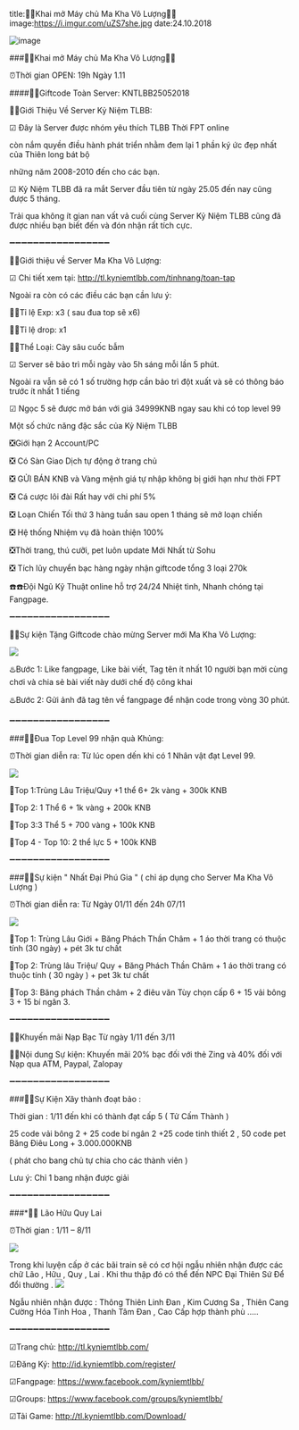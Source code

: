 title:🔔🔔Khai mở Máy chủ Ma Kha Vô Lượng🔔🔔
image:https://i.imgur.com/uZS7she.jpg
date:24.10.2018

![image](https://i.imgur.com/uZS7she.jpg)

###🔔🔔Khai mở Máy chủ Ma Kha Vô Lượng🔔🔔

⏰Thời gian OPEN: 19h Ngày 1.11

####🎁🎁Giftcode Toàn Server: KNTLBB25052018

📢📢Giới Thiệu Về Server Kỷ Niệm TLBB:

☑ Đây là Server được nhóm yêu thích TLBB Thời FPT online 

còn nắm quyền điều hành phát triển nhằm đem lại 1 phần ký ức đẹp nhất của Thiên long bát bộ 

những năm 2008-2010 đến cho các bạn.

☑ Kỷ Niệm TLBB đã ra mắt Server đầu tiên từ ngày 25.05 đến nay cũng được 5 tháng. 

Trải qua không ít gian nan vất vả cuối cùng Server Kỷ Niệm TLBB cũng đã được nhiều bạn biết đến và đón nhận rất tích cực.

➖➖➖➖➖➖➖➖➖➖➖➖➖➖➖➖➖

📢📢Giới thiệu về Server Ma Kha Vô Lượng:

☑ Chi tiết xem tại: http://tl.kyniemtlbb.com/tinhnang/toan-tap

Ngoài ra còn có các điều các bạn cần lưu ý:

🔺🔺Tỉ lệ Exp: x3 ( sau đua top sẽ x6)

🔺🔺Tỉ lệ drop: x1

🔺🔺Thể Loại: Cày sâu cuốc bẫm


☑ Server sẽ bảo trì mỗi ngày vào 5h sáng mỗi lần 5 phút. 

Ngoài ra vẫn sẽ có 1 số trường hợp cần bảo trì đột xuất và sẽ có thông báo trước ít nhất 1 tiếng

☑ Ngọc 5 sẽ được mở bán với giá 34999KNB ngay sau khi có top level 99

Một số chức năng đặc sắc của Kỷ Niệm TLBB

️❎Giới hạn 2 Account/PC

️❎ Có Sàn Giao Dịch tự động ở trang chủ

️❎ GỬI BÁN KNB và Vàng mệnh giá tự nhập không bị giới hạn như thời FPT

️❎ Cá cược lôi đài Rất hay với chi phí 5%

️❎ Loạn Chiến Tối thứ 3 hàng tuần sau open 1 tháng sẽ mở loạn chiến

️❎ Hệ thống Nhiệm vụ đã hoàn thiện 100%

️❎Thời trang, thú cưỡi, pet luôn update Mới Nhất từ Sohu

️❎ Tích lũy chuyển bạc hàng ngày nhận giftcode tổng 3 loại 270k

☎️☎️Đội Ngũ Kỹ Thuật online hỗ trợ 24/24 Nhiệt tình, Nhanh chóng tại Fangpage.

➖➖➖➖➖➖➖➖➖➖➖➖➖➖➖➖➖

🎉🎉Sự kiện Tặng Giftcode chào mừng Server mới Ma Kha Vô Lượng:

![](https://i.imgur.com/GBVpGKi.png)

♨️Bước 1: Like fangpage, Like bài viết, Tag tên ít nhất 10 người bạn mời cùng chơi và chia sẻ bài viết này dưới chế độ công khai

♨️Bước 2: Gửi ảnh đã tag tên về fangpage để nhận code trong vòng 30 phút.

➖➖➖➖➖➖➖➖➖➖➖➖➖➖➖➖➖

###🎉🎉Đua Top Level 99 nhận quà Khủng:

⏰Thời gian diễn ra: Từ lúc open dến khi có 1 Nhân vật đạt Level 99.

![](https://i.imgur.com/U0DEf1f.png)

💎Top 1:Trùng Lâu Triệu/Quy +1 thể 6+ 2k vàng + 300k KNB

💎Top 2: 1 Thể 6 + 1k vàng + 200k KNB

💎Top 3:3 Thể 5 + 700 vàng + 100k KNB

💎Top 4 - Top 10: 2 thể lực 5 + 100k KNB

➖➖➖➖➖➖➖➖➖➖➖➖➖➖➖➖➖

###🎉🎉Sự kiện " Nhất Đại Phú Gia " ( chỉ áp dụng cho Server Ma Kha Vô Lượng )

⏰Thời gian diễn ra: Từ Ngày 01/11 đến 24h 07/11

![](https://i.imgur.com/U0DEf1f.png)

💎Top 1: Trùng Lâu Giới + Băng Phách Thần Châm + 1 áo thời trang có thuộc tính (30 ngày) + pét 3k tư chất

💎Top 2: Trùng lâu Triệu/ Quy + Băng Phách Thần Châm + 1 áo thời trang có thuộc tính ( 30 ngày ) + pet 3k tư chất

💎Top 3: Băng phách Thần châm + 2 điêu văn Tùy chọn cấp 6 + 15 vải bông 3 + 15 bí ngân 3.

➖➖➖➖➖➖➖➖➖➖➖➖➖➖➖➖➖

🎉🎉Khuyến mãi Nạp Bạc Từ ngày 1/11 đến 3/11

🛒🛒Nội dung Sự kiện: Khuyến mãi 20% bạc đối với thẻ Zing và 40% đối với Nạp qua ATM, Paypal, Zalopay

➖➖➖➖➖➖➖➖➖➖➖➖➖➖➖➖➖

###🎉🎉Sự Kiện Xây thành đoạt bảo :

Thời gian : 1/11 đến khi có thành đạt cấp 5 ( Tử Cấm Thành )



25 code vải bông 2 + 25 code bí ngân 2 +25 code tinh thiết 2 , 50 code pet Băng Điêu Long + 3.000.000KNB 

( phát cho bang chủ tự chia cho các thành viên )

Lưu ý: Chỉ 1 bang nhận được giải

➖➖➖➖➖➖➖➖➖➖➖➖➖➖➖➖➖

###*🎉🎉 Lão Hữu Quy Lai

⏰Thời gian : 1/11 – 8/11

![](https://i.imgur.com/GBVpGKi.png)

Trong khi luyện cấp ở các bãi train sẽ có cơ hội ngẫu nhiên nhận được các chữ Lão , Hữu , Quy , Lai . Khi thu thập đó có thể đến NPC Đại Thiên Sứ Để đổi thường
.
![](https://i.imgur.com/U0DEf1f.png)

Ngẫu nhiên nhận được : Thông Thiên Linh Đan , Kim Cương Sa , Thiên Cang Cường Hóa Tinh Hoa , Thanh Tâm Đan , Cao Cấp hợp thành phù …..


➖➖➖➖➖➖➖➖➖➖➖➖➖➖➖➖➖

☑Trang chủ: http://tl.kyniemtlbb.com/

☑Đăng Ký: http://id.kyniemtlbb.com/register/

☑Fangpage: https://www.facebook.com/kyniemtlbb/

☑Groups: https://www.facebook.com/groups/kyniemtlbb/

☑Tải Game: http://tl.kyniemtlbb.com/Download/
